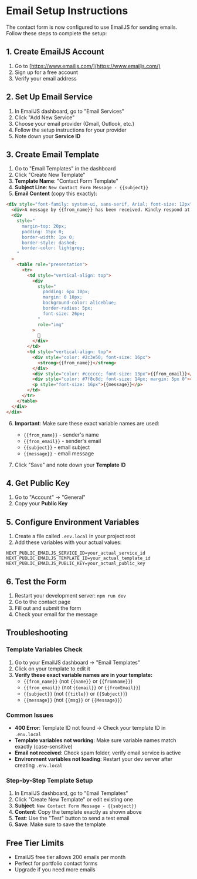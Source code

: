 # Email Setup Instructions

The contact form is now configured to use EmailJS for sending emails. Follow these steps to complete the setup:

## 1. Create EmailJS Account
1. Go to [https://www.emailjs.com/](https://www.emailjs.com/)
2. Sign up for a free account
3. Verify your email address

## 2. Set Up Email Service
1. In EmailJS dashboard, go to "Email Services"
2. Click "Add New Service"
3. Choose your email provider (Gmail, Outlook, etc.)
4. Follow the setup instructions for your provider
5. Note down your **Service ID**

## 3. Create Email Template
1. Go to "Email Templates" in the dashboard
2. Click "Create New Template"
3. **Template Name**: "Contact Form Template"
4. **Subject Line**: `New Contact Form Message - {{subject}}`
5. **Email Content** (copy this exactly):

```html
<div style="font-family: system-ui, sans-serif, Arial; font-size: 12px">
  <div>A message by {{from_name}} has been received. Kindly respond at your earliest convenience.</div>
  <div
    style="
      margin-top: 20px;
      padding: 15px 0;
      border-width: 1px 0;
      border-style: dashed;
      border-color: lightgrey;
    "
  >
    <table role="presentation">
      <tr>
        <td style="vertical-align: top">
          <div
            style="
              padding: 6px 10px;
              margin: 0 10px;
              background-color: aliceblue;
              border-radius: 5px;
              font-size: 26px;
            "
            role="img"
          >
            👤
          </div>
        </td>
        <td style="vertical-align: top">
          <div style="color: #2c3e50; font-size: 16px">
            <strong>{{from_name}}</strong>
          </div>
          <div style="color: #cccccc; font-size: 13px">{{from_email}}</div>
          <div style="color: #7f8c8d; font-size: 14px; margin: 5px 0"><strong>Subject:</strong> {{subject}}</div>
          <p style="font-size: 16px">{{message}}</p>
        </td>
      </tr>
    </table>
  </div>
</div>
```

6. **Important**: Make sure these exact variable names are used:
   - `{{from_name}}` - sender's name
   - `{{from_email}}` - sender's email
   - `{{subject}}` - email subject
   - `{{message}}` - email message

7. Click "Save" and note down your **Template ID**

## 4. Get Public Key
1. Go to "Account" → "General"
2. Copy your **Public Key**

## 5. Configure Environment Variables
1. Create a file called `.env.local` in your project root
2. Add these variables with your actual values:

```
NEXT_PUBLIC_EMAILJS_SERVICE_ID=your_actual_service_id
NEXT_PUBLIC_EMAILJS_TEMPLATE_ID=your_actual_template_id
NEXT_PUBLIC_EMAILJS_PUBLIC_KEY=your_actual_public_key
```

## 6. Test the Form
1. Restart your development server: `npm run dev`
2. Go to the contact page
3. Fill out and submit the form
4. Check your email for the message

## Troubleshooting

### Template Variables Check
1. Go to your EmailJS dashboard → "Email Templates"
2. Click on your template to edit it
3. **Verify these exact variable names are in your template:**
   - `{{from_name}}` (not `{{name}}` or `{{fromName}}`)
   - `{{from_email}}` (not `{{email}}` or `{{fromEmail}}`)
   - `{{subject}}` (not `{{title}}` or `{{Subject}}`)
   - `{{message}}` (not `{{msg}}` or `{{Message}}`)

### Common Issues
- **400 Error**: Template ID not found → Check your template ID in `.env.local`
- **Template variables not working**: Make sure variable names match exactly (case-sensitive)
- **Email not received**: Check spam folder, verify email service is active
- **Environment variables not loading**: Restart your dev server after creating `.env.local`

### Step-by-Step Template Setup
1. In EmailJS dashboard, go to "Email Templates"
2. Click "Create New Template" or edit existing one
3. **Subject**: `New Contact Form Message - {{subject}}`
4. **Content**: Copy the template exactly as shown above
5. **Test**: Use the "Test" button to send a test email
6. **Save**: Make sure to save the template

## Free Tier Limits
- EmailJS free tier allows 200 emails per month
- Perfect for portfolio contact forms
- Upgrade if you need more emails
